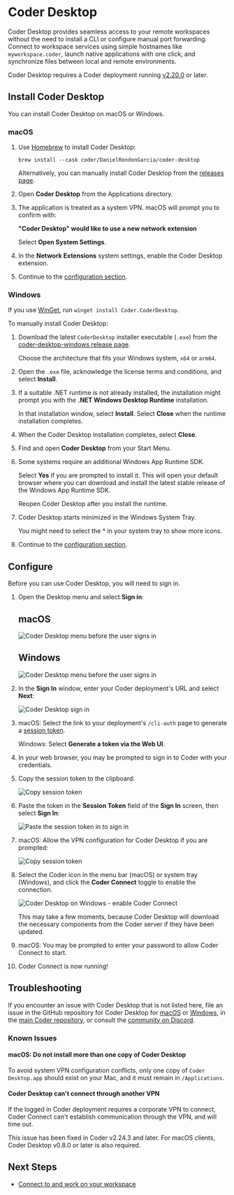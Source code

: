 # Coder Desktop

Coder Desktop provides seamless access to your remote workspaces without the need to install a CLI or configure manual port forwarding.
Connect to workspace services using simple hostnames like `myworkspace.coder`, launch native applications with one click,
and synchronize files between local and remote environments.

Coder Desktop requires a Coder deployment running [v2.20.0](https://github.com/DanielRondonGarcia/coder/releases/tag/v2.20.0) or later.

## Install Coder Desktop

<div class="tabs">

You can install Coder Desktop on macOS or Windows.

### macOS

1. Use [Homebrew](https://brew.sh/) to install Coder Desktop:

   ```shell
   brew install --cask coder/DanielRondonGarcia/coder-desktop
   ```

   Alternatively, you can manually install Coder Desktop from the [releases page](https://github.com/DanielRondonGarcia/coder-desktop-macos/releases).

1. Open **Coder Desktop** from the Applications directory.

1. The application is treated as a system VPN. macOS will prompt you to confirm with:

   **"Coder Desktop" would like to use a new network extension**

   Select **Open System Settings**.

1. In the **Network Extensions** system settings, enable the Coder Desktop extension.

1. Continue to the [configuration section](#configure).

### Windows

If you use [WinGet](https://github.com/microsoft/winget-cli), run `winget install Coder.CoderDesktop`.

To manually install Coder Desktop:

1. Download the latest `CoderDesktop` installer executable (`.exe`) from the [coder-desktop-windows release page](https://github.com/DanielRondonGarcia/coder-desktop-windows/releases).

   Choose the architecture that fits your Windows system, `x64` or `arm64`.

1. Open the `.exe` file, acknowledge the license terms and conditions, and select **Install**.

1. If a suitable .NET runtime is not already installed, the installation might prompt you with the **.NET Windows Desktop Runtime** installation.

   In that installation window, select **Install**. Select **Close** when the runtime installation completes.

1. When the Coder Desktop installation completes, select **Close**.

1. Find and open **Coder Desktop** from your Start Menu.

1. Some systems require an additional Windows App Runtime SDK.

   Select **Yes** if you are prompted to install it.
   This will open your default browser where you can download and install the latest stable release of the Windows App Runtime SDK.

   Reopen Coder Desktop after you install the runtime.

1. Coder Desktop starts minimized in the Windows System Tray.

   You might need to select the **^** in your system tray to show more icons.

1. Continue to the [configuration section](#configure).

</div>

## Configure

Before you can use Coder Desktop, you will need to sign in.

1. Open the Desktop menu and select **Sign in**:

   <div class="tabs">

   ## macOS

   ![Coder Desktop menu before the user signs in](../../images/user-guides/desktop/coder-desktop-mac-pre-sign-in.png)

   ## Windows

   ![Coder Desktop menu before the user signs in](../../images/user-guides/desktop/coder-desktop-win-pre-sign-in.png)

   </div>

1. In the **Sign In** window, enter your Coder deployment's URL and select **Next**:

   ![Coder Desktop sign in](../../images/user-guides/desktop/coder-desktop-sign-in.png)

1. macOS: Select the link to your deployment's `/cli-auth` page to generate a [session token](../../admin/users/sessions-tokens.md).

   Windows: Select **Generate a token via the Web UI**.

1. In your web browser, you may be prompted to sign in to Coder with your credentials.

1. Copy the session token to the clipboard:

   ![Copy session token](../../images/templates/coder-session-token.png)

1. Paste the token in the **Session Token** field of the **Sign In** screen, then select **Sign In**:

   ![Paste the session token in to sign in](../../images/user-guides/desktop/coder-desktop-session-token.png)

1. macOS: Allow the VPN configuration for Coder Desktop if you are prompted:

   ![Copy session token](../../images/user-guides/desktop/mac-allow-vpn.png)

1. Select the Coder icon in the menu bar (macOS) or system tray (Windows), and click the **Coder Connect** toggle to enable the connection.

   ![Coder Desktop on Windows - enable Coder Connect](../../images/user-guides/desktop/coder-desktop-win-enable-coder-connect.png)

   This may take a few moments, because Coder Desktop will download the necessary components from the Coder server if they have been updated.

1. macOS: You may be prompted to enter your password to allow Coder Connect to start.

1. Coder Connect is now running!

## Troubleshooting

If you encounter an issue with Coder Desktop that is not listed here, file an issue in the GitHub repository for
Coder Desktop for [macOS](https://github.com/DanielRondonGarcia/coder-desktop-macos/issues) or
[Windows](https://github.com/DanielRondonGarcia/coder-desktop-windows/issues), in the
[main Coder repository](https://github.com/DanielRondonGarcia/coder/issues), or consult the
[community on Discord](https://coder.com/chat).

### Known Issues

#### macOS: Do not install more than one copy of Coder Desktop

To avoid system VPN configuration conflicts, only one copy of `Coder Desktop.app` should exist on your Mac, and it must remain in `/Applications`.

#### Coder Desktop can't connect through another VPN

If the logged in Coder deployment requires a corporate VPN to connect, Coder Connect can't establish communication
through the VPN, and will time out.

This issue has been fixed in Coder v2.24.3 and later. For macOS clients, Coder Desktop v0.8.0 or later is also required.

## Next Steps

- [Connect to and work on your workspace](./desktop-connect-sync.md)

